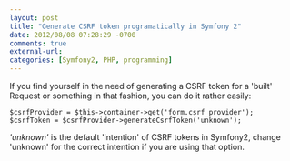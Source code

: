 ```yaml
---
layout: post
title: "Generate CSRF token programatically in Symfony 2"
date: 2012/08/08 07:28:29 -0700
comments: true
external-url:
categories: [Symfony2, PHP, programming]
---
```



If you find yourself in the need of generating a CSRF token for a 'built' Request 
or something in that fashion, you can do it rather easily:

  

	$csrfProvider = $this->container->get('form.csrf_provider'); $csrfToken = $csrfProvider->generateCsrfToken('unknown'); 
	

_'unknown'_ is the default 'intention' of CSRF tokens in Symfony2, change 'unknown' 
for the correct intention if you are using that option.

 



